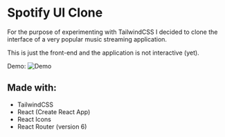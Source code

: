 # Spotify UI Clone


For the purpose of experimenting with TailwindCSS I decided to clone the interface of a very popular music streaming application.

This is just the front-end and the application is not interactive (yet).

Demo:
![Demo](https://i.imgur.com/Sq4kW36.png)

## Made with:
* TailwindCSS
* React (Create React App)
* React Icons
* React Router (version 6)
